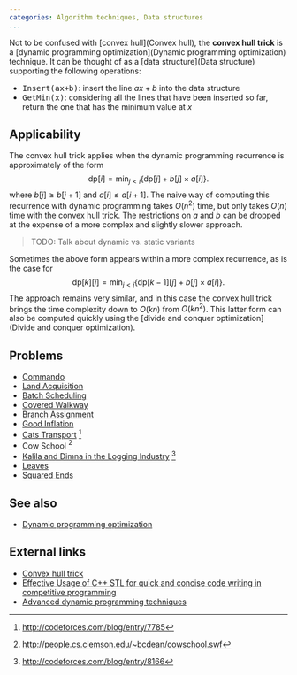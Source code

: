 ```yaml
---
categories: Algorithm techniques, Data structures
...
```


Not to be confused with [convex hull](Convex hull), the **convex hull trick** is a [dynamic programming optimization](Dynamic programming optimization) technique. It can be thought of as a [data structure](Data structure) supporting the following operations:

- <tt>Insert(ax+b)</tt>: insert the line $ax+b$ into the data structure
- <tt>GetMin(x)</tt>: considering all the lines that have been inserted so far, return the one that has the minimum value at $x$

## Applicability
The convex hull trick applies when the dynamic programming recurrence is approximately of the form
$$ \mathrm{dp}[i] = \min_{j<i} \left\{\mathrm{dp}[j] + b[j]\times a[i]\right\}. $$
where $b[j]\geq b[j+1]$ and $a[i] \leq a[i+1]$. The naive way of computing this recurrence with dynamic programming takes $O(n^2)$ time, but only takes $O(n)$ time with the convex hull trick. The restrictions on $a$ and $b$ can be dropped at the expense of a more complex and slightly slower approach.

> TODO: Talk about dynamic vs. static variants

Sometimes the above form appears within a more complex recurrence, as is the case for
$$ \mathrm{dp}[k][i] = \min_{j<i} \left\{\mathrm{dp}[k-1][j] + b[j]\times a[i]\right\}. $$
The approach remains very similar, and in this case the convex hull trick brings the time complexity down to $O(kn)$ from $O(kn^2)$.
This latter form can also be computed quickly using the [divide and conquer optimization](Divide and conquer optimization).

## Problems
- [Commando](http://www.spoj.com/problems/APIO10A/)
- [Land Acquisition](http://tjsct.wikidot.com/usaco-mar08-gold)
- [Batch Scheduling](http://wcipeg.com/problem/ioi0221)
- [Covered Walkway](https://open.kattis.com/problems/coveredwalkway)
- [Branch Assignment](https://open.kattis.com/problems/branch)
- [Good Inflation](http://www.spoj.com/problems/GOODG/)
- [Cats Transport](http://codeforces.com/problemset/problem/311/B) [^1]
- [Cow School](http://poj.org/problem?id=3266) [^2]
- [Kalila and Dimna in the Logging Industry](http://codeforces.com/contest/319/problem/C) [^3]
- [Leaves](http://www.spoj.com/problems/NKLEAVES/)
- [Squared Ends](https://csacademy.com/contest/round-70/task/squared-ends/)

## See also
- [Dynamic programming optimization]()

## External links
- [Convex hull trick](http://wcipeg.com/wiki/Convex_hull_trick)
- [Effective Usage of C++ STL for quick and concise code writing in competitive programming](http://codeforces.com/blog/entry/11155#comment-162462)
- [Advanced dynamic programming techniques](https://apps.topcoder.com/forums/?module=Thread&threadID=608334&start=0&mc=14#1120736)


[^1]: <http://codeforces.com/blog/entry/7785>
[^2]: <http://people.cs.clemson.edu/~bcdean/cowschool.swf>
[^3]: <http://codeforces.com/blog/entry/8166>